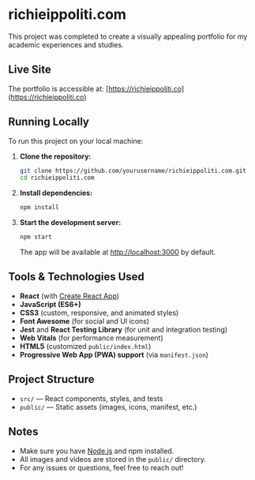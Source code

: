 # richieippoliti.com

This project was completed to create a visually appealing portfolio for my academic experiences and studies.

## Live Site

The portfolio is accessible at: [https://richieippoliti.co](https://richieippoliti.co)

## Running Locally

To run this project on your local machine:

1. **Clone the repository:**
   ```bash
   git clone https://github.com/yourusername/richieippoliti.com.git
   cd richieippoliti.com
   ```
2. **Install dependencies:**
   ```bash
   npm install
   ```
3. **Start the development server:**
   ```bash
   npm start
   ```
   The app will be available at [http://localhost:3000](http://localhost:3000) by default.

## Tools & Technologies Used

- **React** (with [Create React App](https://create-react-app.dev/))
- **JavaScript (ES6+)**
- **CSS3** (custom, responsive, and animated styles)
- **Font Awesome** (for social and UI icons)
- **Jest** and **React Testing Library** (for unit and integration testing)
- **Web Vitals** (for performance measurement)
- **HTML5** (customized `public/index.html`)
- **Progressive Web App (PWA) support** (via `manifest.json`)

## Project Structure

- `src/` — React components, styles, and tests
- `public/` — Static assets (images, icons, manifest, etc.)

## Notes
- Make sure you have [Node.js](https://nodejs.org/) and npm installed.
- All images and videos are stored in the `public/` directory.
- For any issues or questions, feel free to reach out!

